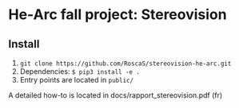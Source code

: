 # He-Arc fall project: Stereovision

## Install

1. `git clone https://github.com/RoscaS/stereovision-he-arc.git`
2. Dependencies: `$ pip3 install -e .`
3. Entry points are located in `public/`

A detailed how-to is located in docs/rapport_stereovision.pdf (fr)
